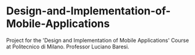 # Design-and-Implementation-of-Mobile-Applications

Project for the 'Design and Implementation of Mobile Applications' Course at Politecnico di Milano. Professor Luciano Baresi.
